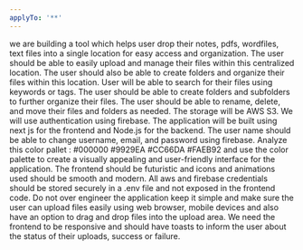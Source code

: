 ```yaml
---
applyTo: '**'
---
```

we are building a tool which helps user drop their notes, pdfs, wordfiles, text files into a single location for easy access and organization.
The user should be able to easily upload and manage their files within this centralized location.
The user should also be able to create folders and organize their files within this location.
User will be able to search for their files using keywords or tags.
The user should be able to create folders and subfolders to further organize their files.
The user should be able to rename, delete, and move their files and folders as needed.
The storage will be AWS S3.
We will use authentication using firebase.
The application will be built using next js for the frontend and Node.js for the backend.
The user name should be able to change username, email, and password using firebase.
Analyze this color pallet :
#000000
#9929EA
#CC66DA
#FAEB92
and use the color palette to create a visually appealing and user-friendly interface for the application.
The frontend should be futuristic and icons and animations used should be smooth and modern.
All aws and firebase credentials should be stored securely in a .env file and not exposed in the frontend code.
Do not over engineer the application keep it simple and make sure the user can upload files easily using web browser, mobile devices and also have an option to drag and drop files into the upload area.
We need the frontend to be responsive and should have toasts to inform the user about the status of their uploads, success or failure.